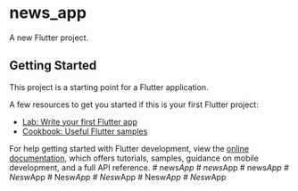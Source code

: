 # news_app

A new Flutter project.

## Getting Started

This project is a starting point for a Flutter application.

A few resources to get you started if this is your first Flutter project:

- [Lab: Write your first Flutter app](https://docs.flutter.dev/get-started/codelab)
- [Cookbook: Useful Flutter samples](https://docs.flutter.dev/cookbook)

For help getting started with Flutter development, view the
[online documentation](https://docs.flutter.dev/), which offers tutorials,
samples, guidance on mobile development, and a full API reference.
#   n e w s _ A p p  
 #   n e w s _ A p p  
 #   n e w s _ A p p  
 #   N e s w _ A p p  
 #   N e s w _ A p p  
 #   N e s w _ A p p  
 #   N e s w _ A p p  
 #   N e s w _ A p p  
 